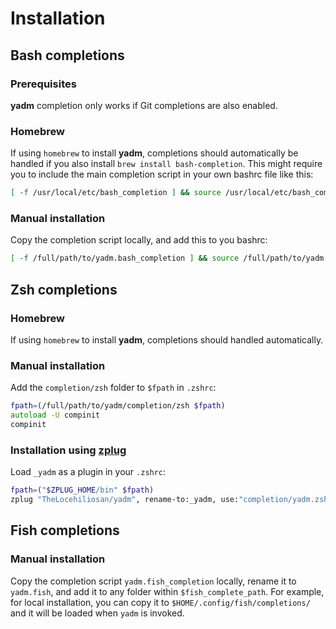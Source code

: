 # Installation

## Bash completions

### Prerequisites

**yadm** completion only works if Git completions are also enabled.

### Homebrew

If using `homebrew` to install **yadm**, completions should automatically be
handled if you also install `brew install bash-completion`. This might require
you to include the main completion script in your own bashrc file like this:

```bash
[ -f /usr/local/etc/bash_completion ] && source /usr/local/etc/bash_completion
```

### Manual installation

Copy the completion script locally, and add this to you bashrc:

```bash
[ -f /full/path/to/yadm.bash_completion ] && source /full/path/to/yadm.bash_completion
```

## Zsh completions

### Homebrew

If using `homebrew` to install **yadm**, completions should handled automatically.

### Manual installation

Add the `completion/zsh` folder to `$fpath` in `.zshrc`:

```zsh
fpath=(/full/path/to/yadm/completion/zsh $fpath)
autoload -U compinit
compinit
```

### Installation using [zplug](https://github.com/b4b4r07/zplug)

Load `_yadm` as a plugin in your `.zshrc`:

```zsh
fpath=("$ZPLUG_HOME/bin" $fpath)
zplug "TheLocehiliosan/yadm", rename-to:_yadm, use:"completion/yadm.zsh_completion", as:command, defer:2
```

## Fish completions
### Manual installation
Copy the completion script `yadm.fish_completion` locally, rename it to `yadm.fish`, and add it to any folder within `$fish_complete_path`. For example, for local installation, you can copy it to `$HOME/.config/fish/completions/` and it will be loaded when `yadm` is invoked.
